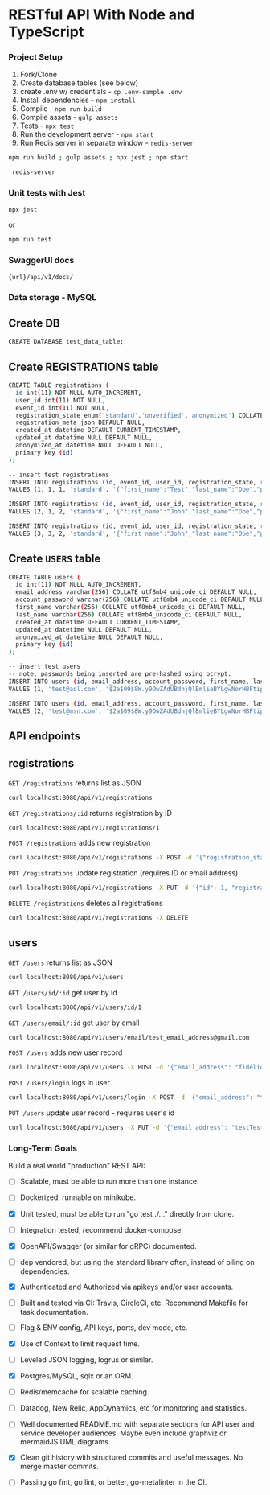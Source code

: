 # RESTful API With Node and TypeScript

### Project Setup 

1. Fork/Clone
2. Create database tables (see below)
3. create .env w/ credentials - `cp .env-sample .env`
4. Install dependencies - `npm install`
5. Compile - `npm run build`
6. Compile assets - `gulp assets`
7. Tests - `npx test`
8. Run the development server - `npm start`
9. Run Redis server in separate window - `redis-server`

```sh
npm run build ; gulp assets ; npx jest ; npm start
```

```sh 
 redis-server
```

### Unit tests with Jest
```sh
npx jest 
```
or 
```sh
npm run test 
```

### SwaggerUI docs 
```
{url}/api/v1/docs/
```

### Data storage - MySQL

## Create DB

```sh
CREATE DATABASE test_data_table;
```

## Create REGISTRATIONS table

```sh
CREATE TABLE registrations (
  id int(11) NOT NULL AUTO_INCREMENT,				    	
  user_id int(11) NOT NULL,
  event_id int(11) NOT NULL,
  registration_state enum('standard','unverified','anonymized') COLLATE utf8mb4_unicode_ci DEFAULT 'unverified',
  registration_meta json DEFAULT NULL,
  created_at datetime DEFAULT CURRENT_TIMESTAMP,
  updated_at datetime NULL DEFAULT NULL,
  anonymized_at datetime NULL DEFAULT NULL,
  primary key (id)
);

-- insert test registrations 
INSERT INTO registrations (id, event_id, user_id, registration_state, registration_meta)
VALUES (1, 1, 1, 'standard', '{"first_name":"Test","last_name":"Doe","phone_number":"2065428765","email_address":"test@aol.com","contact_me":false}');

INSERT INTO registrations (id, event_id, user_id, registration_state, registration_meta)
VALUES (2, 1, 2, 'standard', '{"first_name":"John","last_name":"Doe","phone_number":"2065428765","email_address":"test@msn.com","contact_me":false}');

INSERT INTO registrations (id, event_id, user_id, registration_state, registration_meta)
VALUES (3, 3, 2, 'standard', '{"first_name":"John","last_name":"Doe","phone_number":"2065428765","email_address":"anon@gmail.com","contact_me":false}');
```

## Create `USERS` table

```sh
CREATE TABLE users (
  id int(11) NOT NULL AUTO_INCREMENT,
  email_address varchar(256) COLLATE utf8mb4_unicode_ci DEFAULT NULL,
  account_password varchar(256) COLLATE utf8mb4_unicode_ci DEFAULT NULL,
  first_name varchar(256) COLLATE utf8mb4_unicode_ci DEFAULT NULL,
  last_name varchar(256) COLLATE utf8mb4_unicode_ci DEFAULT NULL,
  created_at datetime DEFAULT CURRENT_TIMESTAMP,
  updated_at datetime NULL DEFAULT NULL,
  anonymized_at datetime NULL DEFAULT NULL,
  primary key (id)
);

-- insert test users 
-- note, passwords being inserted are pre-hashed using bcrypt. 
INSERT INTO users (id, email_address, account_password, first_name, last_name)
VALUES (1, 'test@aol.com', '$2a$09$8W.y9OwZAdUBdhjQlEmlieBYLgwNorHBFtipxGUJV9ktPeGjU8fFG', 'John', 'Doe');

INSERT INTO users (id, email_address, account_password, first_name, last_name)
VALUES (2, 'test@msn.com', '$2a$09$8W.y9OwZAdUBdhjQlEmlieBYLgwNorHBFtipxGUJV9ktPeGjU8fFG', 'John', 'Doe');
```

## API endpoints

## registrations

`GET /registrations` returns list as JSON  
```sh
curl localhost:8080/api/v1/registrations
```

`GET /registrations/:id` returns registration by ID
```sh
curl localhost:8080/api/v1/registrations/1
```

`POST /registrations` adds new registration 
```sh
curl localhost:8080/api/v1/registrations -X POST -d '{"registration_state": "standard", "event_id": 12, "registration_meta": { "first_name": "Test", "last_name": "Testington", "phone_number": "123456789", "email_address": "testTestington@gmail.com", "contact_me": true}}' -H "Content-Type: application/json"
```

`PUT /registrations` update registration (requires ID or email address)
```sh
curl localhost:8080/api/v1/registrations -X PUT -d '{"id": 1, "registration_state": "standard"}' -H "Content-Type: application/json"
```

`DELETE /registrations` deletes all registrations
```sh
curl localhost:8080/api/v1/registrations -X DELETE
```

## users

`GET /users` returns list as JSON
```sh
curl localhost:8080/api/v1/users
```

`GET /users/id/:id` get user by Id 
```sh
curl localhost:8080/api/v1/users/id/1
```

`GET /users/email/:id` get user by email
```sh
curl localhost:8080/api/v1/users/email/test_email_address@gmail.com
```

`POST /users` adds new user record 
```sh
curl localhost:8080/api/v1/users -X POST -d '{"email_address": "fidelion@gmail.com", "first_name": "Test", "last_name": "Testington", "account_password": "$2a$09$0qpHBlv4RgzqIX6Os6jWJONiMdZaaogMqNLQ9M96EEP7A9Ybuqlbi"}' -H "Content-Type: application/json"
```

`POST /users/login` logs in user
```sh
curl localhost:8080/api/v1/users/login -X POST -d '{"email_address": "test@aol.com", "account_password": "testerosa21"}' -H "Content-Type: application/json"
```

`PUT /users` update user record - requires user's id
```sh
curl localhost:8080/api/v1/users -X PUT -d '{"email_address": "testTestington@gmail.com", "first_name": "Test", "last_name": "Johnson", "id": 1}' -H "Content-Type: application/json"
```

### Long-Term Goals 

Build a real world "production" REST API: 

* [ ] Scalable, must be able to run more than one instance.

* [ ] Dockerized, runnable on minikube.

* [x] Unit tested, must be able to run "go test ./..." directly from clone.

* [ ] Integration tested, recommend docker-compose.

* [x] OpenAPI/Swagger (or similar for gRPC) documented.

* [ ] dep vendored, but using the standard library often, instead of piling on dependencies.

* [x] Authenticated and Authorized via apikeys and/or user accounts.

* [ ] Built and tested via CI: Travis, CircleCi, etc. Recommend Makefile for task documentation.

* [ ] Flag & ENV config, API keys, ports, dev mode, etc.

* [x] Use of Context to limit request time.

* [ ] Leveled JSON logging, logrus or similar.

* [x] Postgres/MySQL, sqlx or an ORM.

* [ ] Redis/memcache for scalable caching.

* [ ] Datadog, New Relic, AppDynamics, etc for monitoring and statistics.

* [ ] Well documented README.md with separate sections for API user and service developer audiences. Maybe even include graphviz or mermaidJS UML diagrams.

* [x] Clean git history with structured commits and useful messages. No merge master commits.

* [ ] Passing go fmt, go lint, or better, go-metalinter in the CI.

